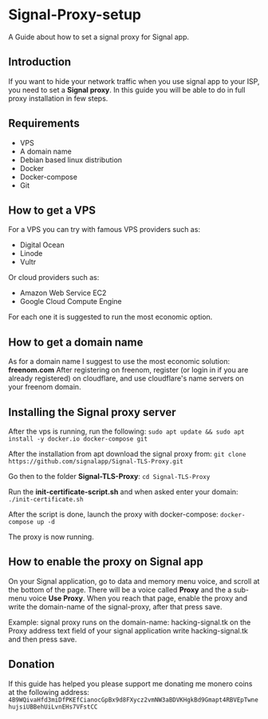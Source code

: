 # Signal-Proxy-setup
A Guide about how to set a signal proxy for Signal app.

## Introduction

If you want to hide your network traffic when you use signal app to your ISP, you need to set a **Signal proxy**. In this guide you will be able to do in full proxy installation in few steps.


## Requirements

* VPS
* A domain name
* Debian based linux distribution
* Docker
* Docker-compose
* Git


## How to get a VPS

For a VPS you can try with famous VPS providers such as:

* Digital Ocean
* Linode
* Vultr

Or cloud providers such as:

* Amazon Web Service EC2
* Google Cloud Compute Engine

For each one it is suggested to run the most economic option.

## How to get a domain name

As for a domain name I suggest to use the most economic solution: **freenom.com**
After registering on freenom, register (or login in if you are already registered) on cloudflare, and use cloudflare's name servers on your freenom domain.

## Installing the Signal proxy server

After the vps is running, run the following:
`sudo apt update && sudo apt install -y docker.io docker-compose git`

After the installation from apt download the signal proxy from:
`git clone https://github.com/signalapp/Signal-TLS-Proxy.git`

Go then to the folder **Signal-TLS-Proxy**:
`cd Signal-TLS-Proxy`

Run the **init-certificate-script.sh** and when asked enter your domain:
`./init-certificate.sh`

After the script is done, launch the proxy with docker-compose:
`docker-compose up -d`

The proxy is now running.

## How to enable the proxy on Signal app

On your Signal application, go to data and memory menu voice, and scroll at the bottom of the page.
There will be a voice called **Proxy** and the a sub-menu voice **Use Proxy**. When you reach that page, enable the proxy and write the domain-name of the signal-proxy, after that press save.

Example:
signal proxy runs on the domain-name: hacking-signal.tk
on the Proxy address text field of your signal application write hacking-signal.tk and then press save.

## Donation

If this guide has helped you please support me donating me monero coins at the following address:
`4B9WQivaHfd3miDfPKEfCianocGpBx9d8FXycz2vmNW3aBDVKHgkBd9Gmapt4RBVEpTwnehujsiUBBehUiLvnEHs7VFstCC`



